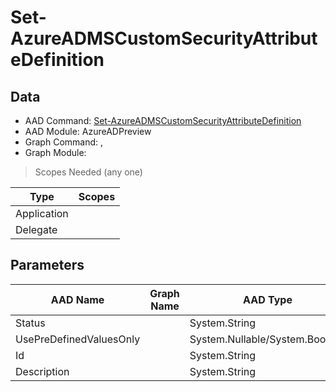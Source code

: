 # Set-AzureADMSCustomSecurityAttributeDefinition

> 

## Data

+ AAD Command: [Set-AzureADMSCustomSecurityAttributeDefinition](https://docs.microsoft.com/en-us/powershell/module/AzureADPreview/Set-AzureADMSCustomSecurityAttributeDefinition)
+ AAD Module: AzureADPreview
+ Graph Command: [](), []()
+ Graph Module: 

> Scopes Needed (any one)

|Type|Scopes|
|---|---|
|Application||
|Delegate||

## Parameters

|AAD Name|Graph Name|AAD Type|Graph Type|Infos|
|---|---|---|---|---|
|Status||System.String|||
|UsePreDefinedValuesOnly||System.Nullable/System.Boolean|||
|Id||System.String|||
|Description||System.String|||

